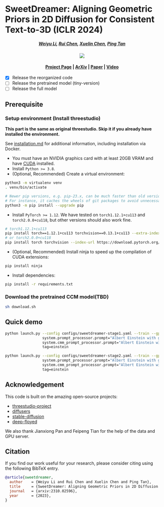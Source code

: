 # SweetDreamer: Aligning Geometric Priors in 2D Diffusion for Consistent Text-to-3D (ICLR 2024)

#####  <p align="center"> [Weiyu Li](https://wyysf-98.github.io/), [Rui Chen](https://aruichen.github.io/), [Xuelin Chen](https://xuelin-chen.github.io/), [Ping Tan](https://ece.hkust.edu.hk/pingtan)</p>

<p align="center">
  <img src="https://sweetdreamer3d.github.io/assets/images/overview_pipelines.png"/>
</p>

#### <p align="center">[Project Page](https://sweetdreamer3d.github.io/) | [ArXiv](https://arxiv.org/abs/2310.02596) | [Paper]() | [Video]()</p>

- [x] Release the reorganized code
- [ ] Release the pretrained model (tiny-version)
- [ ] Release the full model

## Prerequisite

### Setup environment (Install threestudio)

**This part is the same as original threestudio. Skip it if you already have installed the environment.**

See [installation.md](https://github.com/threestudio-project/threestudio/blob/main/docs/installation.md) for additional information, including installation via Docker.

- You must have an NVIDIA graphics card with at least 20GB VRAM and have [CUDA](https://developer.nvidia.com/cuda-downloads) installed.
- Install `Python >= 3.8`.
- (Optional, Recommended) Create a virtual environment:

```sh
python3 -m virtualenv venv
. venv/bin/activate

# Newer pip versions, e.g. pip-23.x, can be much faster than old versions, e.g. pip-20.x.
# For instance, it caches the wheels of git packages to avoid unnecessarily rebuilding them later.
python3 -m pip install --upgrade pip
```

- Install `PyTorch >= 1.12`. We have tested on `torch1.12.1+cu113` and `torch2.0.0+cu118`, but other versions should also work fine.

```sh
# torch1.12.1+cu113
pip install torch==1.12.1+cu113 torchvision==0.13.1+cu113 --extra-index-url https://download.pytorch.org/whl/cu113
# or torch2.0.0+cu118
pip install torch torchvision --index-url https://download.pytorch.org/whl/cu118
```

- (Optional, Recommended) Install ninja to speed up the compilation of CUDA extensions:

```sh
pip install ninja
```

- Install dependencies:

```sh
pip install -r requirements.txt
```


### Download the pretrained CCM model(TBD)

```sh
sh download.sh
```



## Quick demo

```sh
python launch.py --config configs/sweetdreamer-stage1.yaml --train --gpu 0 \
                 system.prompt_processor.prompt="Albert Einstein with grey suit is riding a bicycle" \
                 system.cmm_prompt_processor.prompt="Albert Einstein with grey suit is riding a bicycle" \
                 tag=einstein

python launch.py --config configs/sweetdreamer-stage2.yaml --train --gpu 0 \
                 system.prompt_processor.prompt="Albert Einstein with grey suit is riding a bicycle" \
                 system.cmm_prompt_processor.prompt="Albert Einstein with grey suit is riding a bicycle" \
                 tag=einstein
```


## Acknowledgement

This code is built on the amazing open-source projects:
 - [threestudio-project](https://github.com/threestudio-project/threestudio?tab=readme-ov-file)
 - [diffusers](https://github.com/huggingface/diffusers)
 - [stable-diffusion](https://stability.ai/news/stable-diffusion-public-release)
 - [deep-floyed](https://github.com/deep-floyd/IF?tab=readme-ov-file)

We also thank Jianxiong Pan and Feipeng Tian for the help of the data and GPU server.

## Citation

If you find our work useful for your research, please consider citing using the following BibTeX entry.

```BibTeX
@article{sweetdreamer,
  author    = {Weiyu Li and Rui Chen and Xuelin Chen and Ping Tan},
  title     = {SweetDreamer: Aligning Geometric Priors in 2D Diffusion for Consistent Text-to-3D},
  journal   = {arxiv:2310.02596},
  year      = {2023},
}
```